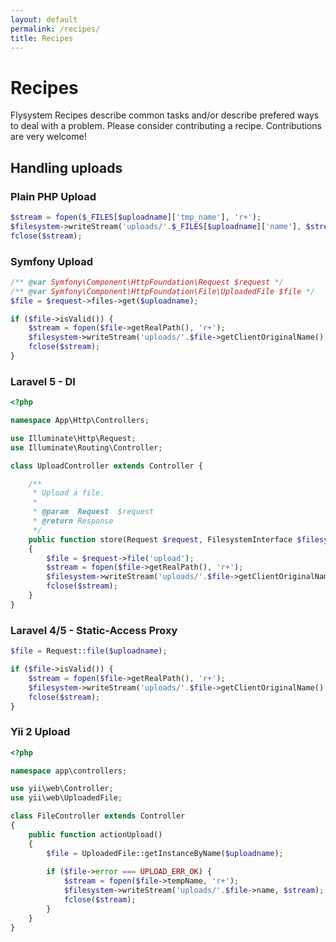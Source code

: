 ```yaml
---
layout: default
permalink: /recipes/
title: Recipes
---
```


# Recipes

Flysystem Recipes describe common tasks and/or describe prefered ways to deal with
a problem. Please consider contributing a recipe. Contributions are very welcome!

## Handling uploads

### Plain PHP Upload

~~~ php
$stream = fopen($_FILES[$uploadname]['tmp_name'], 'r+');
$filesystem->writeStream('uploads/'.$_FILES[$uploadname]['name'], $stream);
fclose($stream);
~~~

### Symfony Upload

~~~ php
/** @var Symfony\Component\HttpFoundation\Request $request */
/** @var Symfony\Component\HttpFoundation\File\UploadedFile $file */
$file = $request->files->get($uploadname);

if ($file->isValid()) {
    $stream = fopen($file->getRealPath(), 'r+');
    $filesystem->writeStream('uploads/'.$file->getClientOriginalName(), $stream);
    fclose($stream);
}
~~~

### Laravel 5 - DI

~~~ php
<?php

namespace App\Http\Controllers;

use Illuminate\Http\Request;
use Illuminate\Routing\Controller;

class UploadController extends Controller {

    /**
     * Upload a file.
     *
     * @param  Request  $request
     * @return Response
     */
    public function store(Request $request, FilesystemInterface $filesystem)
    {
        $file = $request->file('upload');
        $stream = fopen($file->getRealPath(), 'r+');
        $filesystem->writeStream('uploads/'.$file->getClientOriginalName(), $stream);
        fclose($stream);
    }
}
~~~

### Laravel 4/5 - Static-Access Proxy

~~~ php
$file = Request::file($uploadname);

if ($file->isValid()) {
    $stream = fopen($file->getRealPath(), 'r+');
    $filesystem->writeStream('uploads/'.$file->getClientOriginalName(), $stream);
    fclose($stream);
}
~~~

### Yii 2 Upload

~~~ php
<?php

namespace app\controllers;

use yii\web\Controller;
use yii\web\UploadedFile;

class FileController extends Controller
{
    public function actionUpload()
    {
        $file = UploadedFile::getInstanceByName($uploadname);
        
        if ($file->error === UPLOAD_ERR_OK) {
            $stream = fopen($file->tempName, 'r+');
            $filesystem->writeStream('uploads/'.$file->name, $stream);
            fclose($stream);
        }
    }
}
~~~
